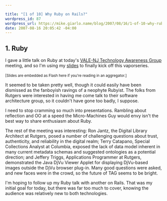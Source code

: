 ```yaml
---

title: "[1 of 10] Why Ruby on Rails?"
wordpress_id: 87
wordpress_url: https://mike.giarlo.name/blog/2007/08/16/1-of-10-why-ruby-on-rails/
date: 2007-08-16 20:05:42 -04:00
---
```

<h2>1. Ruby</h2>

I gave a little talk on Ruby at today's <a href="http://meta.montclair.edu/tag.html" target="_blank">VALE-NJ Technology Awareness Group</a> meeting, and so I'm using my <a href="/presentations/ruby-zen/" target="_blank">slides</a> to finally kick off this vaporseries.<br /><br /><object type="application/x-shockwave-flash" data="/presentations/ruby-zen/Ruby-Zen.swf" width="600" height="400"><!--[if IE]><param name="movie" value="/presentations/ruby-zen/Ruby-Zen.swf" />< ![endif]--></object><small>[Slides are embedded as Flash here if you're reading in an aggregator.]</small>

It seemed to be taken pretty well, though it could easily have been dismissed as the fanboyish ravings of a neophyte Rubyist.  The folks from Rutgers were interested in having me come talk to their software architecture group, so it couldn't have gone too badly, I suppose.

I need to stop cramming so much into presentations.  Rambling about reflection and OO at a speed the Micro-Machines Guy would envy isn't the best way to share enthusiasm about Ruby.

The rest of the meeting was interesting: Ron Jantz, the Digital Library Architect at Rutgers, posed a number of challenging questions about trust, authenticity, and reliability in the digital realm; Terry Catapano, Special Collections Analyst at Columbia, exposed the lack of data model inherent in many current metadata schemas and suggested ontologies as a potential direction; and Jeffery Triggs, Applications Programmer at Rutgers, demonstrated the Java DjVu Viewer Applet for displaying DjVu-based images outside the DjVu browser plug-in.  Many good questions were asked, and new faces were in the crowd, so the future of TAG seems to be bright.

I'm hoping to follow up my Ruby talk with another on Rails.  That was my initial goal for today, but there was far too much to cover, knowing the audience was relatively new to both technologies.
